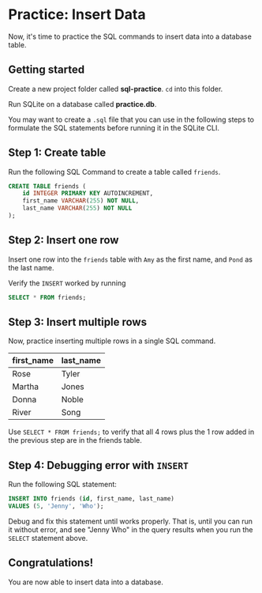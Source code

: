 # Practice: Insert Data

Now, it's time to practice the SQL commands to insert data into a database
table.

## Getting started

Create a new project folder called __sql-practice__. `cd` into this folder.

Run SQLite on a database called __practice.db__.

You may want to create a `.sql` file that you can use in the following steps
to formulate the SQL statements before running it in the SQLite CLI.

## Step 1: Create table

Run the following SQL Command to create a table called `friends`.

```sql
CREATE TABLE friends (
    id INTEGER PRIMARY KEY AUTOINCREMENT,
    first_name VARCHAR(255) NOT NULL,
    last_name VARCHAR(255) NOT NULL
);
```

## Step 2: Insert one row

Insert one row into the `friends` table with `Amy` as the first name, and
`Pond` as the last name.

Verify the `INSERT` worked by running

```sql
SELECT * FROM friends;
```

## Step 3: Insert multiple rows

Now, practice inserting multiple rows in a single SQL command.

| first_name | last_name |
| ---------- | --------- |
| Rose       | Tyler     |
| Martha     | Jones     |
| Donna      | Noble     |
| River      | Song      |

Use `SELECT * FROM friends;` to verify that all 4 rows plus the 1 row added
in the previous step are in the friends table.

## Step 4: Debugging error with `INSERT`

Run the following SQL statement:

```sql
INSERT INTO friends (id, first_name, last_name)
VALUES (5, 'Jenny', 'Who');
```

Debug and fix this statement until works properly. That is, until you can run it
without error, and see "Jenny Who" in the query results when you run the 
`SELECT` statement above.

## Congratulations!

You are now able to insert data into a database.